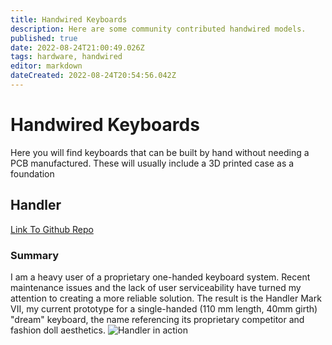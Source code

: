 ```yaml
---
title: Handwired Keyboards
description: Here are some community contributed handwired models.
published: true
date: 2022-08-24T21:00:49.026Z
tags: hardware, handwired
editor: markdown
dateCreated: 2022-08-24T20:54:56.042Z
---
```


# Handwired Keyboards
Here you will find keyboards that can be built by hand without needing a PCB manufactured. These will usually include a 3D printed case as a foundation

## Handler
[Link To Github Repo](https://github.com/trevorjay/Handler)
### Summary
I am a heavy user of a proprietary one-handed keyboard system. Recent maintenance issues and the lack of user serviceability have turned my attention to creating a more reliable solution. The result is the Handler Mark VII, my current prototype for a single-handed (110 mm length, 40mm girth) "dream" keyboard, the name referencing its proprietary competitor and fashion doll aesthetics.
![Handler in action](https://github.com/trevorjay/Handler/raw/main/images/type.gif)